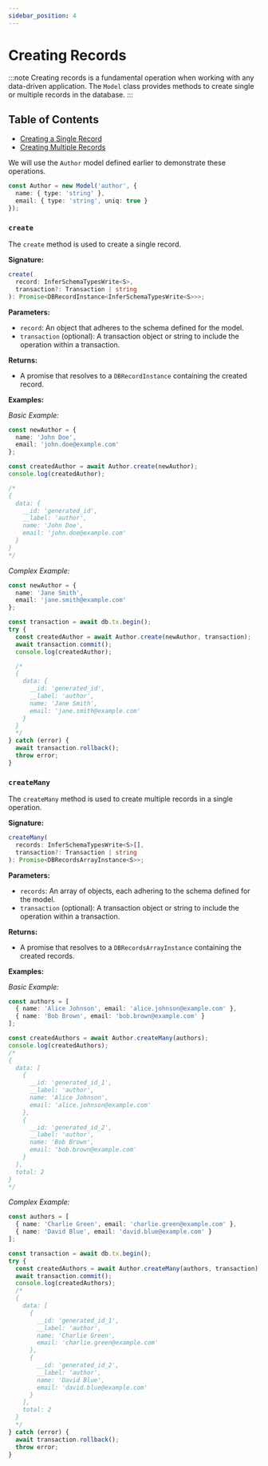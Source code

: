 ```yaml
---
sidebar_position: 4
---
```


# Creating Records
:::note
Creating records is a fundamental operation when working with any data-driven application. The `Model` class provides methods to create single or multiple records in the database. 
:::

## Table of Contents

- [Creating a Single Record](#create)
- [Creating Multiple Records](#createmany)

We will use the `Author` model defined earlier to demonstrate these operations.
```typescript
const Author = new Model('author', {
  name: { type: 'string' },
  email: { type: 'string', uniq: true }
});
```

### `create`

The `create` method is used to create a single record.


**Signature:**
```typescript
create(
  record: InferSchemaTypesWrite<S>,
  transaction?: Transaction | string
): Promise<DBRecordInstance<InferSchemaTypesWrite<S>>>;
```

**Parameters:**

- `record`: An object that adheres to the schema defined for the model.
- `transaction` (optional): A transaction object or string to include the operation within a transaction.

**Returns:**

- A promise that resolves to a `DBRecordInstance` containing the created record.

**Examples:**

*Basic Example:*
```typescript
const newAuthor = {
  name: 'John Doe',
  email: 'john.doe@example.com'
};

const createdAuthor = await Author.create(newAuthor);
console.log(createdAuthor);

/*
{
  data: {
    __id: 'generated_id',
    __label: 'author',
    name: 'John Doe',
    email: 'john.doe@example.com'
  }
}
*/
```

*Complex Example:*
```typescript
const newAuthor = {
  name: 'Jane Smith',
  email: 'jane.smith@example.com'
};

const transaction = await db.tx.begin();
try {
  const createdAuthor = await Author.create(newAuthor, transaction);
  await transaction.commit();
  console.log(createdAuthor);

  /*
  {
    data: {
      __id: 'generated_id',
      __label: 'author',
      name: 'Jane Smith',
      email: 'jane.smith@example.com'
    }
  }
  */
} catch (error) {
  await transaction.rollback();
  throw error;
}

```

### `createMany`

The `createMany` method is used to create multiple records in a single operation.

**Signature:**
```typescript
createMany(
  records: InferSchemaTypesWrite<S>[],
  transaction?: Transaction | string
): Promise<DBRecordsArrayInstance<S>>;
```

**Parameters:**

- `records`: An array of objects, each adhering to the schema defined for the model.
- `transaction` (optional): A transaction object or string to include the operation within a transaction.

**Returns:**

- A promise that resolves to a `DBRecordsArrayInstance` containing the created records.

**Examples:**

*Basic Example:*
```typescript
const authors = [
  { name: 'Alice Johnson', email: 'alice.johnson@example.com' },
  { name: 'Bob Brown', email: 'bob.brown@example.com' }
];

const createdAuthors = await Author.createMany(authors);
console.log(createdAuthors);
/*
{
  data: [
    {
      __id: 'generated_id_1',
      __label: 'author',
      name: 'Alice Johnson',
      email: 'alice.johnson@example.com'
    },
    {
      __id: 'generated_id_2',
      __label: 'author',
      name: 'Bob Brown',
      email: 'bob.brown@example.com'
    }
  ],
  total: 2
}
*/
```

*Complex Example:*
```typescript
const authors = [
  { name: 'Charlie Green', email: 'charlie.green@example.com' },
  { name: 'David Blue', email: 'david.blue@example.com' }
];

const transaction = await db.tx.begin();
try {
  const createdAuthors = await Author.createMany(authors, transaction);
  await transaction.commit();
  console.log(createdAuthors);
  /*
  {
    data: [
      {
        __id: 'generated_id_1',
        __label: 'author',
        name: 'Charlie Green',
        email: 'charlie.green@example.com'
      },
      {
        __id: 'generated_id_2',
        __label: 'author',
        name: 'David Blue',
        email: 'david.blue@example.com'
      }
    ],
    total: 2
  }
  */
} catch (error) {
  await transaction.rollback();
  throw error;
}

```

